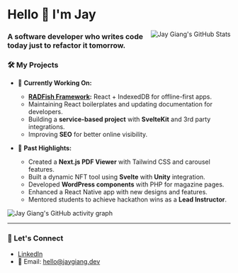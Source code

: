 # Hello 👋 I'm Jay 

<a>
  <img src="https://github-readme-stats.vercel.app/api?username=jaygiang&hide=stars&rank_icon=github&show_icons=true&theme=radical&include_all_commits=true&show=reviews,prs_merged,prs_merged_percentage" alt="Jay Giang's GitHub Stats" align="right" />
</a>

### A software developer who writes code today just to refactor it tomorrow.

### 🛠️ My Projects
- 🔭 **Currently Working On:**
  - **[RADFish Framework](https://github.com/NMFS-RADFish):** React + IndexedDB for offline-first apps.
  - Maintaining React boilerplates and updating documentation for developers.
  - Building a **service-based project** with **SvelteKit** and 3rd party integrations.
  - Improving **SEO** for better online visibility.

- 🔧 **Past Highlights:**
  - Created a **Next.js PDF Viewer** with Tailwind CSS and carousel features.
  - Built a dynamic NFT tool using **Svelte** with **Unity** integration.
  - Developed **WordPress components** with PHP for magazine pages.
  - Enhanced a React Native app with new designs and features.
  - Mentored students to achieve hackathon wins as a **Lead Instructor**.

![Jay Giang's GitHub activity graph](https://github-readme-activity-graph.vercel.app/graph?username=jaygiang&theme=dracula)

---

### 🤝 Let's Connect
- [LinkedIn](https://www.linkedin.com/in/jaygiang)  
- 📧 Email: [hello@jaygiang.dev](mailto:hello@jaygiang.dev)
